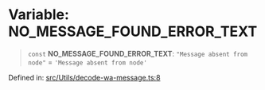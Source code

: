 # Variable: NO\_MESSAGE\_FOUND\_ERROR\_TEXT

> `const` **NO\_MESSAGE\_FOUND\_ERROR\_TEXT**: `"Message absent from node"` = `'Message absent from node'`

Defined in: [src/Utils/decode-wa-message.ts:8](https://github.com/Riders004/Tv/blob/3d6aaf6f3efb499dc9d0ca82bb24083bb45a8478/src/Utils/decode-wa-message.ts#L8)
